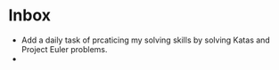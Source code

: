# Inbox

- Add a daily task of prcaticing my solving skills by solving Katas and Project Euler problems.
- 
